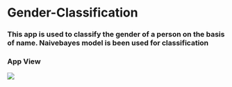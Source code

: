 # Gender-Classification    
### This app is used to classify the gender of a person on the basis of name. Naivebayes model is been used for classification

### App View
![](https://github.com/ashishrana080699/Gender-Classification/blob/master/Screenshot.png)
